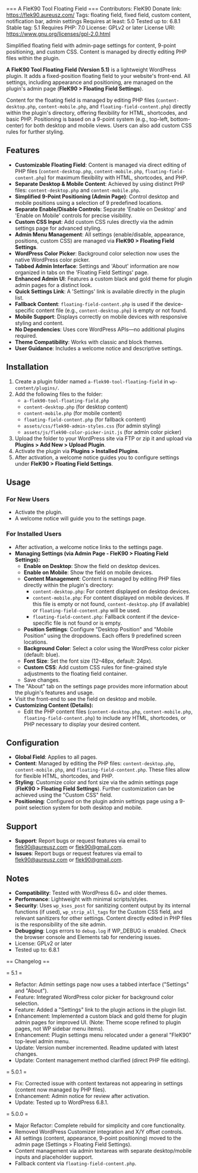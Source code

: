 === A FleK90 Tool Floating Field ===
Contributors: FleK90
Donate link: https://flek90.aureusz.com/
Tags: floating field, fixed field, custom content, notification bar, admin settings
Requires at least: 5.0
Tested up to: 6.8.1
Stable tag: 5.1
Requires PHP: 7.0
License: GPLv2 or later
License URI: https://www.gnu.org/licenses/gpl-2.0.html

Simplified floating field with admin-page settings for content, 9-point positioning, and custom CSS. Content is managed by directly editing PHP files within the plugin.

**A FleK90 Tool Floating Field (Version 5.1)** is a lightweight WordPress plugin. It adds a fixed-position floating field to your website's front-end. All settings, including appearance and positioning, are managed on the plugin's admin page (**FleK90 > Floating Field Settings**).

Content for the floating field is managed by editing PHP files (`content-desktop.php`, `content-mobile.php`, and `floating-field-content.php`) directly within the plugin's directory, offering flexibility for HTML, shortcodes, and basic PHP. Positioning is based on a 9-point system (e.g., top-left, bottom-center) for both desktop and mobile views. Users can also add custom CSS rules for further styling.

## Features
- **Customizable Floating Field**: Content is managed via direct editing of PHP files (`content-desktop.php`, `content-mobile.php`, `floating-field-content.php`) for maximum flexibility with HTML, shortcodes, and PHP.
- **Separate Desktop & Mobile Content**: Achieved by using distinct PHP files: `content-desktop.php` and `content-mobile.php`.
- **Simplified 9-Point Positioning (Admin Page)**: Control desktop and mobile positions using a selection of 9 predefined locations.
- **Separate Enable/Disable Controls**: Separate 'Enable on Desktop' and 'Enable on Mobile' controls for precise visibility.
- **Custom CSS Input**: Add custom CSS rules directly via the admin settings page for advanced styling.
- **Admin Menu Management**: All settings (enable/disable, appearance, positions, custom CSS) are managed via **FleK90 > Floating Field Settings**.
- **WordPress Color Picker**: Background color selection now uses the native WordPress color picker.
- **Tabbed Admin Interface**: Settings and 'About' information are now organized in tabs on the 'Floating Field Settings' page.
- **Enhanced Admin UI**: Features a custom black and gold theme for plugin admin pages for a distinct look.
- **Quick Settings Link**: A 'Settings' link is available directly in the plugin list.
- **Fallback Content**: `floating-field-content.php` is used if the device-specific content file (e.g., `content-desktop.php`) is empty or not found.
- **Mobile Support**: Displays correctly on mobile devices with responsive styling and content.
- **No Dependencies**: Uses core WordPress APIs—no additional plugins required.
- **Theme Compatibility**: Works with classic and block themes.
- **User Guidance**: Includes a welcome notice and descriptive settings.

## Installation
1. Create a plugin folder named `a-flek90-tool-floating-field` in `wp-content/plugins/`.
2. Add the following files to the folder:
   - `a-flek90-tool-floating-field.php`
   - `content-desktop.php` (for desktop content)
   - `content-mobile.php` (for mobile content)
   - `floating-field-content.php` (for fallback content)
   - `assets/css/flek90-admin-styles.css` (for admin styling)
   - `assets/js/flek90-color-picker-init.js` (for admin color picker)
3. Upload the folder to your WordPress site via FTP or zip it and upload via **Plugins > Add New > Upload Plugin**.
4. Activate the plugin via **Plugins > Installed Plugins**.
5. After activation, a welcome notice guides you to configure settings under **FleK90 > Floating Field Settings**.

## Usage
### For New Users
- Activate the plugin.
- A welcome notice will guide you to the settings page.

### For Installed Users
- After activation, a welcome notice links to the settings page.
- **Managing Settings (via Admin Page - FleK90 > Floating Field Settings):**
  - **Enable on Desktop**: Show the field on desktop devices.
  - **Enable on Mobile**: Show the field on mobile devices.
  - **Content Management**: Content is managed by editing PHP files directly within the plugin's directory:
    - `content-desktop.php`: For content displayed on desktop devices.
    - `content-mobile.php`: For content displayed on mobile devices. If this file is empty or not found, `content-desktop.php` (if available) or `floating-field-content.php` will be used.
    - `floating-field-content.php`: Fallback content if the device-specific file is not found or is empty.
  - **Position Settings**: Configure "Desktop Position" and "Mobile Position" using the dropdowns. Each offers 9 predefined screen locations.
  - **Background Color**: Select a color using the WordPress color picker (default: blue).
  - **Font Size**: Set the font size (12–48px, default: 24px).
  - **Custom CSS**: Add custom CSS rules for fine-grained style adjustments to the floating field container.
  - Save changes.
- The "About" tab on the settings page provides more information about the plugin's features and usage.
- Visit the front-end to see the field on desktop and mobile.
- **Customizing Content (Details):**
  - Edit the PHP content files (`content-desktop.php`, `content-mobile.php`, `floating-field-content.php`) to include any HTML, shortcodes, or PHP necessary to display your desired content.

## Configuration
- **Global Field**: Applies to all pages.
- **Content**: Managed by editing the PHP files: `content-desktop.php`, `content-mobile.php`, and `floating-field-content.php`. These files allow for flexible HTML, shortcodes, and PHP.
- **Styling**: Customize color and font size via the admin settings page (**FleK90 > Floating Field Settings**). Further customization can be achieved using the "Custom CSS" field.
- **Positioning**: Configured on the plugin admin settings page using a 9-point selection system for both desktop and mobile.

## Support
- **Support**: Report bugs or request features via email to flek90@aureusz.com or flek90@gmail.com.
- **Issues**: Report bugs or request features via email to flek90@aureusz.com or flek90@gmail.com.

## Notes
- **Compatibility**: Tested with WordPress 6.0+ and older themes.
- **Performance**: Lightweight with minimal scripts/styles.
- **Security**: Uses `wp_kses_post` for sanitizing content output by its internal functions (if used), `wp_strip_all_tags` for the Custom CSS field, and relevant sanitizers for other settings. Content directly edited in PHP files is the responsibility of the site admin.
- **Debugging**: Logs errors to `debug.log` if WP_DEBUG is enabled. Check the browser console and Elements tab for rendering issues.
- License: GPLv2 or later
- Tested up to: 6.8.1

== Changelog ==

= 5.1 =
* Refactor: Admin settings page now uses a tabbed interface ("Settings" and "About").
* Feature: Integrated WordPress color picker for background color selection.
* Feature: Added a "Settings" link to the plugin actions in the plugin list.
* Enhancement: Implemented a custom black and gold theme for plugin admin pages for improved UI. (Note: Theme scope refined to plugin pages, not WP sidebar menu items).
* Enhancement: Plugin settings menu relocated under a general "FleK90" top-level admin menu.
* Update: Version number incremented. Readme updated with latest changes.
* Update: Content management method clarified (direct PHP file editing).

= 5.0.1 =
* Fix: Corrected issue with content textareas not appearing in settings (content now managed by PHP files).
* Enhancement: Admin notice for review after activation.
* Update: Tested up to WordPress 6.8.1.

= 5.0.0 =
* Major Refactor: Complete rebuild for simplicity and core functionality.
* Removed WordPress Customizer integration and X/Y offset controls.
* All settings (content, appearance, 9-point positioning) moved to the admin page (Settings > Floating Field Settings).
* Content management via admin textareas with separate desktop/mobile inputs and placeholder support.
* Fallback content via `floating-field-content.php`.
